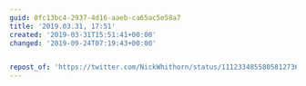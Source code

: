 ```yaml
---
guid: 0fc13bc4-2937-4d16-aaeb-ca65ac5e58a7
title: '2019.03.31, 17:51'
created: '2019-03-31T15:51:41+00:00'
changed: '2019-09-24T07:19:43+00:00'


repost_of: 'https://twitter.com/NickWhithorn/status/1112334855805812736?s=19'
---
```


